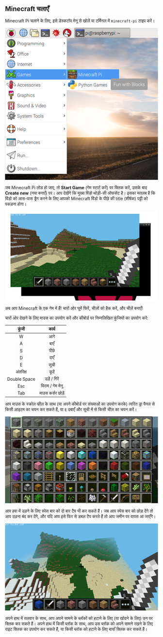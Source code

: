 ## Minecraft चलाएँ

Minecraft Pi चलाने के लिए, इसे डेस्कटॉप मेनू से खोलें या टर्मिनल में `minecraft-pi` टाइप करें।

![](images/menu.png)

जब Minecraft Pi लोड हो जाए, तो **Start Game** (गेम स्टार्ट करें) पर क्लिक करें, उसके बाद **Create new** (नया बनाएँ) पर। आप देखेंगे कि मुख्य विंडो थोड़ी-सी ऑफसेट है। इसका मतलब है कि विंडो को आस-पास ड्रैग करने के लिए आपको Minecraft विंडो के पीछे की title (शीर्षक) पट्टी को पकड़ना होगा।

![](images/mcpi-game.png)

अब आप Minecraft के एक गेम में हैं! चारों ओर घूमें फिरें, चीज़ों को हैक करें, और चीज़ें बनाएँ!

चारों ओर देखने के लिए माउस का उपयोग करें और कीबोर्ड पर निम्नलिखित कुंजियों का उपयोग करें:

|    कुंजी     |       कार्य       |
|:------------:|:-----------------:|
|      W       |        आगे        |
|      A       |       बाएँ        |
|      S       |       पीछे        |
|      D       |       दाएँ        |
|      E       |       सूची        |
|   अंतरिक्ष   |       कूदें       |
| Double Space |   उड़ें / गिरें   |
|     Esc      | विराम / गेम मेनू  |
|     Tab      | माउस कर्सर छोड़ें |

आप माउस के स्क्रोल व्हील के साथ (या अपने कीबोर्ड पर संख्याओं का उपयोग करके) त्वरित ड्रा पैनल से किसी आइटम का चयन कर सकते हैं, या `E` दबाएँ और सूची में से किसी चीज़ का चयन करें।

![](images/mcpi-inventory.png)

आप हवा में उड़ने के लिए स्पेस बार को दो बार टैप भी कर सकते हैं। जब आप स्पेस बार को छोड़ देंगे तो आप उड़ना बंद कर देंगे, और यदि आप इसे फिर से डबल टैप करते हैं तो आप जमीन पर वापस आ जाएँगे।

![](images/mcpi-flying.png)

अपने हाथ में तलवार के साथ, आप अपने सामने के ब्लॉकों को हटाने के लिए (या खोदने के लिए) उन पर क्लिक कर सकते हैं। अपने हाथ में किसी ब्लॉक के साथ, आप उस ब्लॉक को अपने सामने रखने के लिए राइट क्लिक का उपयोग कर सकते हैं, या किसी ब्लॉक को हटाने के लिए बायाँ क्लिक कर सकते हैं।